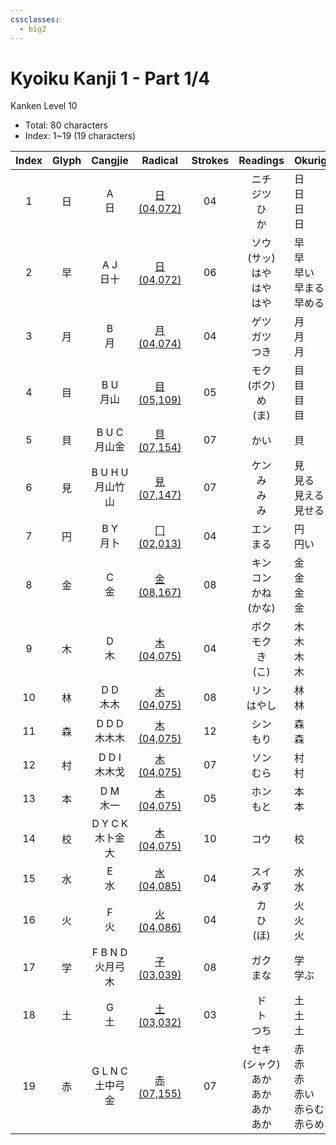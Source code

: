 ```yaml
---
cssclasses:
  - big2
---
```


# Kyoiku Kanji 1 - Part 1/4

Kanken Level 10

- Total: 80 characters
- Index: 1~19 (19 characters)

| Index | Glyph |     Cangjie     |          Radical          | Strokes |              Readings               | Okurigana                        |
| :---: | :---: | :-------------: | :-----------------------: | :-----: | :---------------------------------: | :------------------------------- |
|   1   |   日   |     A<br>日      | [日(04,072)](日(04,072).md) |   04    |         ニチ<br>ジツ<br>ひ<br>か          | 日<br>日<br>日<br>日                 |
|   2   |   早   |    A J<br>日十    | [日(04,072)](日(04,072).md) |   06    |    ソウ<br>(サッ)<br>はや<br>はや<br>はや     | 早<br>早<br>早い<br>早まる<br>早める       |
|   3   |   月   |     B<br>月      | [月(04,074)](月(04,074).md) |   04    |           ゲツ<br>ガツ<br>つき            | 月<br>月<br>月                      |
|   4   |   目   |    B U<br>月山    | [目(05,109)](目(05,109).md) |   05    |       モク<br>(ボク)<br>め<br>(ま)        | 目<br>目<br>目<br>目                 |
|   5   |   貝   |  B U C<br>月山金   | [貝(07,154)](貝(07,154).md) |   07    |                 かい                  | 貝                                |
|   6   |   見   | B U H U<br>月山竹山 | [見(07,147)](見(07,147).md) |   07    |          ケン<br>み<br>み<br>み          | 見<br>見る<br>見える<br>見せる            |
|   7   |   円   |    B Y<br>月卜    | [冂(02,013)](冂(02,013).md) |   04    |              エン<br>まる               | 円<br>円い                          |
|   8   |   金   |     C<br>金      | [金(08,167)](金(08,167).md) |   08    |       キン<br>コン<br>かね<br>(かな)        | 金<br>金<br>金<br>金                 |
|   9   |   木   |     D<br>木      | [木(04,075)](木(04,075).md) |   04    |        ボク<br>モク<br>き<br>(こ)         | 木<br>木<br>木<br>木                 |
|  10   |   林   |    D D<br>木木    | [木(04,075)](木(04,075).md) |   08    |              リン<br>はやし              | 林<br>林                           |
|  11   |   森   |  D D D<br>木木木   | [木(04,075)](木(04,075).md) |   12    |              シン<br>もり               | 森<br>森                           |
|  12   |   村   |  D D I<br>木木戈   | [木(04,075)](木(04,075).md) |   07    |              ソン<br>むら               | 村<br>村                           |
|  13   |   本   |    D M<br>木一    | [木(04,075)](木(04,075).md) |   05    |              ホン<br>もと               | 本<br>本                           |
|  14   |   校   | D Y C K<br>木卜金大 | [木(04,075)](木(04,075).md) |   10    |                 コウ                  | 校                                |
|  15   |   水   |     E<br>水      | [水(04,085)](水(04,085).md) |   04    |              スイ<br>みず               | 水<br>水                           |
|  16   |   火   |     F<br>火      | [火(04,086)](火(04,086).md) |   04    |            カ<br>ひ<br>(ほ)            | 火<br>火<br>火                      |
|  17   |   学   | F B N D<br>火月弓木 | [子(03,039)](子(03,039).md) |   08    |              ガク<br>まな               | 学<br>学ぶ                          |
|  18   |   土   |     G<br>土      | [土(03,032)](土(03,032).md) |   03    |            ド<br>ト<br>つち             | 土<br>土<br>土                      |
|  19   |   赤   | G L N C<br>土中弓金 | [赤(07,155)](赤(07,155).md) |   07    | セキ<br>(シャク)<br>あか<br>あか<br>あか<br>あか | 赤<br>赤<br>赤<br>赤い<br>赤らむ<br>赤らめる |
